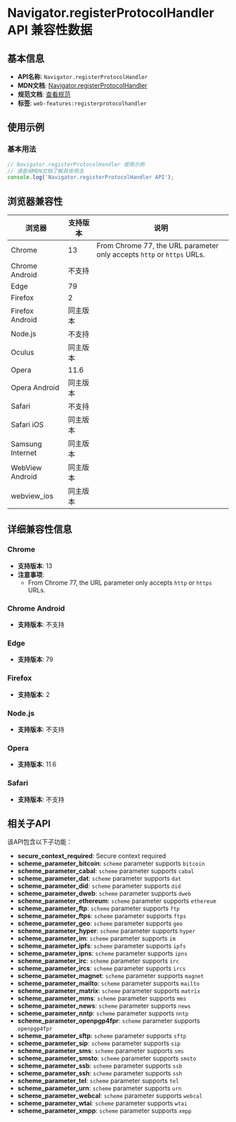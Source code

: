 # Navigator.registerProtocolHandler API 兼容性数据

## 基本信息

- **API名称**: `Navigator.registerProtocolHandler`
- **MDN文档**: [Navigator.registerProtocolHandler](https://developer.mozilla.org/docs/Web/API/Navigator/registerProtocolHandler)
- **规范文档**: [查看规范](https://html.spec.whatwg.org/multipage/system-state.html#custom-handlers)
- **标签**: `web-features:registerprotocolhandler`

## 使用示例

### 基本用法

```javascript
// Navigator.registerProtocolHandler 使用示例
// 请查阅MDN文档了解具体用法
console.log('Navigator.registerProtocolHandler API');
```

## 浏览器兼容性

| 浏览器 | 支持版本 | 说明 |
|--------|----------|------|
| Chrome | 13 | From Chrome 77, the URL parameter only accepts `http` or `https` URLs. |
| Chrome Android | 不支持 |  |
| Edge | 79 |  |
| Firefox | 2 |  |
| Firefox Android | 同主版本 |  |
| Node.js | 不支持 |  |
| Oculus | 同主版本 |  |
| Opera | 11.6 |  |
| Opera Android | 同主版本 |  |
| Safari | 不支持 |  |
| Safari iOS | 同主版本 |  |
| Samsung Internet | 同主版本 |  |
| WebView Android | 同主版本 |  |
| webview_ios | 同主版本 |  |

## 详细兼容性信息

### Chrome

- **支持版本**: 13
- **注意事项**:
  - From Chrome 77, the URL parameter only accepts `http` or `https` URLs.

### Chrome Android

- **支持版本**: 不支持

### Edge

- **支持版本**: 79

### Firefox

- **支持版本**: 2

### Node.js

- **支持版本**: 不支持

### Opera

- **支持版本**: 11.6

### Safari

- **支持版本**: 不支持

## 相关子API

该API包含以下子功能：

- **secure_context_required**: Secure context required
- **scheme_parameter_bitcoin**: `scheme` parameter supports `bitcoin`
- **scheme_parameter_cabal**: `scheme` parameter supports `cabal`
- **scheme_parameter_dat**: `scheme` parameter supports `dat`
- **scheme_parameter_did**: `scheme` parameter supports `did`
- **scheme_parameter_dweb**: `scheme` parameter supports `dweb`
- **scheme_parameter_ethereum**: `scheme` parameter supports `ethereum`
- **scheme_parameter_ftp**: `scheme` parameter supports `ftp`
- **scheme_parameter_ftps**: `scheme` parameter supports `ftps`
- **scheme_parameter_geo**: `scheme` parameter supports `geo`
- **scheme_parameter_hyper**: `scheme` parameter supports `hyper`
- **scheme_parameter_im**: `scheme` parameter supports `im`
- **scheme_parameter_ipfs**: `scheme` parameter supports `ipfs`
- **scheme_parameter_ipns**: `scheme` parameter supports `ipns`
- **scheme_parameter_irc**: `scheme` parameter supports `irc`
- **scheme_parameter_ircs**: `scheme` parameter supports `ircs`
- **scheme_parameter_magnet**: `scheme` parameter supports `magnet`
- **scheme_parameter_mailto**: `scheme` parameter supports `mailto`
- **scheme_parameter_matrix**: `scheme` parameter supports `matrix`
- **scheme_parameter_mms**: `scheme` parameter supports `mms`
- **scheme_parameter_news**: `scheme` parameter supports `news`
- **scheme_parameter_nntp**: `scheme` parameter supports `nntp`
- **scheme_parameter_openpgp4fpr**: `scheme` parameter supports `openpgp4fpr`
- **scheme_parameter_sftp**: `scheme` parameter supports `sftp`
- **scheme_parameter_sip**: `scheme` parameter supports `sip`
- **scheme_parameter_sms**: `scheme` parameter supports `sms`
- **scheme_parameter_smsto**: `scheme` parameter supports `smsto`
- **scheme_parameter_ssb**: `scheme` parameter supports `ssb`
- **scheme_parameter_ssh**: `scheme` parameter supports `ssh`
- **scheme_parameter_tel**: `scheme` parameter supports `tel`
- **scheme_parameter_urn**: `scheme` parameter supports `urn`
- **scheme_parameter_webcal**: `scheme` parameter supports `webcal`
- **scheme_parameter_wtai**: `scheme` parameter supports `wtai`
- **scheme_parameter_xmpp**: `scheme` parameter supports `xmpp`

